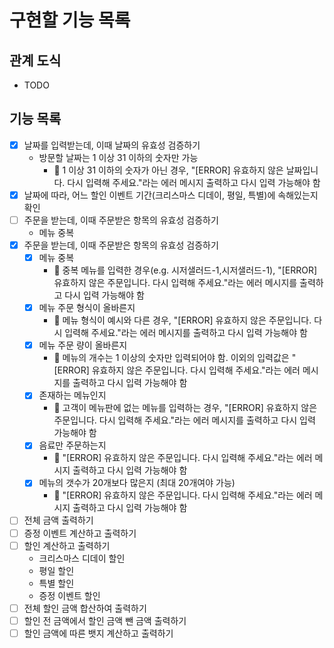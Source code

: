 # 구현할 기능 목록
## 관계 도식
- TODO

## 기능 목록
- [x] 날짜를 입력받는데, 이때 날짜의 유효성 검증하기
    - 방문할 날짜는 1 이상 31 이하의 숫자만 가능
        - 🚨 1 이상 31 이하의 숫자가 아닌 경우, "[ERROR] 유효하지 않은 날짜입니다. 다시 입력해 주세요."라는 에러 메시지 출력하고 다시 입력 가능해야 함
- [x] 날짜에 따라, 어느 할인 이벤트 기간(크리스마스 디데이, 평일, 특별)에 속해있는지 확인
- [ ] 주문을 받는데, 이때 주문받은 항목의 유효성 검증하기
    - 메뉴 중복
- [x] 주문을 받는데, 이때 주문받은 항목의 유효성 검증하기
    - [x] 메뉴 중복
        - 🚨 중복 메뉴를 입력한 경우(e.g. 시저샐러드-1,시저샐러드-1), "[ERROR] 유효하지 않은 주문입니다. 다시 입력해 주세요."라는 에러 메시지를 출력하고 다시 입력 가능해야 함
    - [x] 메뉴 주문 형식이 올바른지
        - 🚨 메뉴 형식이 예시와 다른 경우, "[ERROR] 유효하지 않은 주문입니다. 다시 입력해 주세요."라는 에러 메시지를 출력하고 다시 입력 가능해야 함
    - [x] 메뉴 주문 량이 올바른지
        - 🚨 메뉴의 개수는 1 이상의 숫자만 입력되어야 함. 이외의 입력값은 "[ERROR] 유효하지 않은 주문입니다. 다시 입력해 주세요."라는 에러 메시지를 출력하고 다시 입력 가능해야 함
    - [x] 존재하는 메뉴인지
        - 🚨 고객이 메뉴판에 없는 메뉴를 입력하는 경우, "[ERROR] 유효하지 않은 주문입니다. 다시 입력해 주세요."라는 에러 메시지를 출력하고 다시 입력 가능해야 함
    - [x] 음료만 주문하는지
        - 🚨 "[ERROR] 유효하지 않은 주문입니다. 다시 입력해 주세요."라는 에러 메시지 출력하고 다시 입력 가능해야 함
    - [x] 메뉴의 갯수가 20개보다 많은지 (최대 20개여야 가능)
        - 🚨 "[ERROR] 유효하지 않은 주문입니다. 다시 입력해 주세요."라는 에러 메시지 출력하고 다시 입력 가능해야 함
- [ ] 전체 금액 출력하기
- [ ] 증정 이벤트 계산하고 출력하기
- [ ] 할인 계산하고 출력하기
    - 크리스마스 디데이 할인
    - 평일 할인
    - 특별 할인
    - 증정 이벤트 할인
- [ ] 전체 할인 금액 합산하여 출력하기
- [ ] 할인 전 금액에서 할인 금액 뺀 금액 출력하기
- [ ] 할인 금액에 따른 뱃지 계산하고 출력하기 